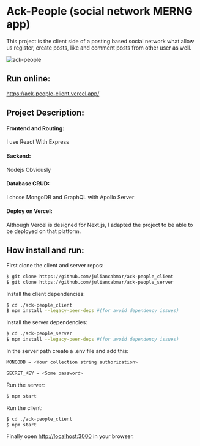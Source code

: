 # Ack-People (social network MERNG app)

This project is the client side of a posting based social network what allow us register, create posts, like and comment posts from other user as well. 

![ack-people](https://user-images.githubusercontent.com/85290842/195309368-55aa57f3-016a-4762-92cf-49adecd75b74.png)

## Run online:
https://ack-people-client.vercel.app/

## Project Description:
#### Frontend and Routing:
I use React With Express 
#### Backend:
Nodejs Obviously
#### Database CRUD:
I chose MongoDB and GraphQL with Apollo Server
#### Deploy on Vercel:
Although Vercel is designed for Next.js, I adapted the project to be able to be deployed on that platform.

## How install and run:
First clone the client and server repos:
```bash
$ git clone https://github.com/juliancabmar/ack-people_client
$ git clone https://github.com/juliancabmar/ack-people_server
```
Install the client dependencies:
```bash
$ cd ./ack-people_client
$ npm install --legacy-peer-deps #(for avoid dependency issues)
```
Install the server dependencies:
```bash
$ cd ./ack-people_server
$ npm install --legacy-peer-deps #(for avoid dependency issues)
```
In the server path create a .env file and add this:
```bash
MONGODB = <Your collection string authorization>

SECRET_KEY = <Some password>
```
Run the server:
```bash
$ npm start
```
Run the client:
```bash
$ cd ./ack-people_client
$ npm start
```
Finally open [http://localhost:3000](http://localhost:3000) in your browser.
